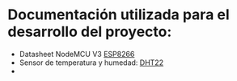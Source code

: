 # Documentación utilizada para el desarrollo del proyecto:

 - Datasheet NodeMCU V3
 [ESP8266](https://nodemcu.readthedocs.io/en/master/)
 - Sensor de temperatura y humedad: 
 [DHT22](https://akizukidenshi.com/download/ds/aosong/AM2302.pdf)
 - 
